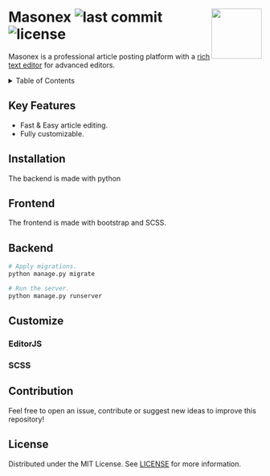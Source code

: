 # <img src="https://user-images.githubusercontent.com/98274273/209659041-528c6f0b-7fa1-4ad2-9929-cd8b0dae1179.png" align="right" width="100" height="100"> Masonex ![last commit](https://img.shields.io/github/last-commit/zobweyt/masonex) ![license](https://img.shields.io/github/license/zobweyt/masonex)

Masonex is a professional article posting platform with a [rich text editor](https://editorjs.io/) for advanced editors.

<details>
  <summary>Table of Contents</summary>
  <ol>
    <li><a href="#key-features">Key Features</a></li>
    <li>
      <a href="#installation">Installation</a>
      <ul>
        <li><a href="#frontend">Frontend</a></li>
        <li><a href="#backend">Backend</a></li>
      </ul>
    </li>
    <li><a href="#customize">Customize</a></li>
    <li><a href="#contribution">Contribution</a></li>
    <li><a href="#license">License</a></li>
  </ol>
</details>

## Key Features

* Fast & Easy article editing.
* Fully customizable.

## Installation

The backend is made with python

## Frontend

The frontend is made with bootstrap and SCSS.

## Backend

```sh
# Apply migrations.
python manage.py migrate

# Run the server.
python manage.py runserver
```

## Customize

### EditorJS
### SCSS

## Contribution

Feel free to open an issue, contribute or suggest new ideas to improve this repository!

## License

Distributed under the MIT License. See [LICENSE](https://github.com/zobweyt/masonex/blob/master/LICENSE.md) for more information.
